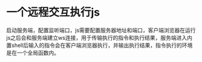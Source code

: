 # 一个远程交互执行js
启动服务端，配置监听端口，js需要配置服务器地址和端口，客户端浏览器在运行js之后会和服务端建立ws连接，用于传输执行的指令和执行结果，服务端进入内置shell后输入的指令会在客户端浏览器执行，并输出执行结果，指令执行的环境是在一个全局函数内。
